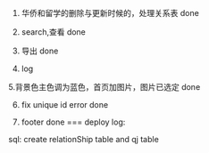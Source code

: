 1. 华侨和留学的删除与更新时候的，处理关系表 done

2. search,查看 done

3. 导出 done

4. log

5.背景色主色调为蓝色，首页加图片，图片已选定 done

6. fix unique id error done

7. footer done
===
deploy log:

sql: create relationShip table and qj table